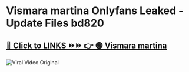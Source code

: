 
 # Vismara martina Onlyfans Leaked - Update Files bd820

## <h2><a href="https://clipsfans.com/Vismara_martina&ref=git">🔗 Click to LINKS ⏩⏩ 👉 🟢 Vismara martina </a></h2>

<a href="https://clipsfans.com/Vismara_martina&ref=git" rel="nofollow" data-target="animated-image.originalLink"><img src="https://i.ibb.co.com/xMMVF88/686577567.gif" alt="Viral Video Original" style="max-width: 100%; display: inline-block;" data-target="animated-image.originalImage"></a>


